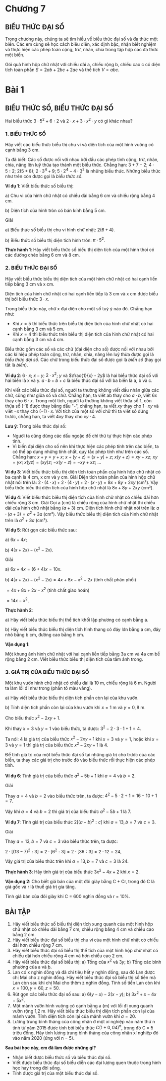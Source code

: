 # Chương 7
## BIỂU THỨC ĐẠI SỐ

Trong chương này, chúng ta sẽ tìm hiểu về biểu thức đại số và đa thức một biến. Các em cùng sẽ học cách biểu diễn, xác định bậc, nhận biết nghiệm và thực hiện các phép toán cộng, trừ, nhân, chia trong tập hợp các đa thức một biến.

Gói quà hình hộp chữ nhật với chiều dài a, chiều rộng b, chiều cao c có diện tích toàn phần $S = 2ab + 2bc + 2ac$ và thể tích $V = abc$.

# Bài 1
## BIỂU THỨC SỐ, BIỂU THỨC ĐẠI SỐ

Hai biểu thức $3 \cdot 5^2 + 6 : 2$ và $2 \cdot x + 3 \cdot x^2 \cdot y$ có gì khác nhau?

### 1. BIỂU THỨC SỐ

Hãy viết các biểu thức biểu thị chu vi và diện tích của một hình vuông có cạnh bằng 3 cm.

Ta đã biết: Các số được nối với nhau bởi dấu các phép tính cộng, trừ, nhân, chia, nâng lên luỹ thừa tạo thành một biểu thức.
Chẳng hạn: $3 + 7 - 2$; $4 \cdot 5 : 2$; $2(5 + 8)$; $2 \cdot 3^4 + 9$; $5 \cdot 2^4 - 4 \cdot 3^2$ là những biểu thức.
Những biểu thức như trên còn được gọi là *biểu thức số*.

**Ví dụ 1**: Viết biểu thức số biểu thị:

a) Chu vi của hình chữ nhật có chiều dài bằng 6 cm và chiều rộng bằng 4 cm.

b) Diện tích của hình tròn có bán kính bằng 5 cm.

Giải

a) Biểu thức số biểu thị chu vi hình chữ nhật: $2(6 + 4)$.

b) Biểu thức số biểu thị diện tích hình tròn: $\pi \cdot 5^2$.

**Thực hành 1**: Hãy viết biểu thức số biểu thị diện tích của một hình thoi có các đường chéo bằng 6 cm và 8 cm.

### 2. BIỂU THỨC ĐẠI SỐ

Hãy viết biểu thức biểu thị diện tích của một hình chữ nhật có hai cạnh liền tiếp bằng 3 cm và x cm.

Diện tích của hình chữ nhật có hai cạnh liền tiếp là 3 cm và x cm được biểu thị bởi biểu thức $3 \cdot x$.

Trong biểu thức này, chữ x đại diện cho một số tuỳ ý nào đó. Chẳng hạn như:
- Khi $x = 5$ thì biểu thức trên biểu thị diện tích của hình chữ nhật có hai cạnh bằng 3 cm và 5 cm.
- Khi $x = 4$ thì biểu thức trên biểu thị diện tích của hình chữ nhật có hai cạnh bằng 3 cm và 4 cm.

Biểu thức gồm các số và các chữ (đại diện cho số) được nối với nhau bởi các kí hiệu phép toán cộng, trừ, nhân, chia, nâng lên luỹ thừa được gọi là *biểu thức đại số*.
Các chữ trong biểu thức đại số được gọi là *biến số* (hay gọi tắt là *biến*).

**Ví dụ 2**: $6 \cdot x$; $x - y$; $2 \cdot x^2$; $y$ và $\frac{1}{x} - 2y$ là hai biểu thức đại số với hai biến là x và y.
$a \cdot b + b + c$ là biểu thức đại số với ba biến là a, b và c.

Khi viết các biểu thức đại số, người ta thường không viết dấu nhân giữa các chữ, cũng như giữa số và chữ. Chẳng hạn, ta viết ab thay cho $a \cdot b$, viết $6x$ thay cho $6 \cdot x$. Trong một tích, người ta thường không viết thừa số 1, còn thừa số (-1) được thay bằng dấu "-", chẳng hạn, ta viết $xy$ thay cho $1 \cdot xy$ và viết $-x$ thay cho $(-1) \cdot x$. Với tích của một số với chữ thì ta viết số đứng trước, chẳng hạn, ta viết $4xy$ thay cho $xy \cdot 4$.

**Lưu ý**: Trong biểu thức đại số:
- Người ta cũng dùng các dấu ngoặc để chỉ thứ tự thực hiện các phép tính.
- Vì biến đại diện cho số nên khi thực hiện các phép tính trên các biến, ta có thể áp dụng những tính chất, quy tắc phép tính như trên các số. Chẳng hạn:
  $x + y = y + x$; $x + (y + z) = (x + y) + z$; $x(y + z) = xy + xz$;
  $xy = yx$; $x(yz) = (xy)z$; $-x(y - z) = -xy + xz$; ...

**Ví dụ 3**: Viết biểu thức biểu thị diện tích toàn phần của hình hộp chữ nhật có ba cạnh là 4 cm, x cm và y cm.
Giải
Diện tích toàn phần của hình hộp chữ nhật nói trên là:
$2 \cdot (4 \cdot x) + 2 \cdot (4 \cdot y) + 2 \cdot (x \cdot y) = 8x + 8y + 2xy$ (cm²).
Vậy biểu thức biểu thị diện tích của hình hộp chữ nhật là $8x + 8y + 2xy$ (cm²).

**Ví dụ 4**: Viết biểu thức biểu thị diện tích của hình chữ nhật có chiều dài hơn chiều rộng 3 cm.
Giải
Gọi a (cm) là chiều rộng của hình chữ nhật thì chiều dài của hình chữ nhật bằng $(a + 3)$ cm.
Diện tích hình chữ nhật nói trên là: $a \cdot (a + 3) = a^2 + 3a$ (cm²).
Vậy biểu thức biểu thị diện tích của hình chữ nhật trên là $a^2 + 3a$ (cm²).

**Ví dụ 5**: Rút gọn các biểu thức sau:

a) $6x + 4x$;

b) $4(x + 2x) - (x^2 - 2x)$.

Giải

a) $6x + 4x = (6 + 4)x = 10x$.

b) $4(x + 2x) - (x^2 - 2x) = 4x + 8x - x^2 + 2x$ (tính chất phân phối)

$= 4x + 8x + 2x - x^2$ (tính chất giao hoán)

$= 14x - x^2$.

**Thực hành 2**:

a) Hãy viết biểu thức biểu thị thể tích khối lập phương có cạnh bằng a.

b) Hãy viết biểu thức biểu thị diện tích hình thang có đáy lớn bằng a cm, đáy nhỏ bằng b cm, đường cao bằng h cm.

**Vận dụng 1**:

Một khung ảnh hình chữ nhật với hai cạnh liền tiếp bằng 3a cm và 4a cm bề rộng bằng 2 cm. Viết biểu thức biểu thị diện tích của tấm ảnh trong.

### 3. GIÁ TRỊ CỦA BIỂU THỨC ĐẠI SỐ

Một khu vườn hình chữ nhật có chiều dài là 10 m, chiều rộng là 6 m. Người ta làm lối đi như trong (phần tô màu vàng).

a) Hãy viết biểu thức biểu thị diện tích phần còn lại của khu vườn.

b) Tính diện tích phần còn lại của khu vườn khi $x = 1$ m và $y = 0,8$ m.

Cho biểu thức $x^2 - 2x y + 1$.

Khi thay $x = 3$ và $y = 1$ vào biểu thức, ta được: $3^2 - 2 \cdot 3 \cdot 1 + 1 = 4$.

Ta nói: 4 là giá trị của biểu thức $x^2 - 2xy + 1$ khi $x = 3$ và $y = 1$,
hoặc khi $x = 3$ và $y = 1$ thì giá trị của biểu thức $x^2 - 2xy + 1$ là 4.

Để tính giá trị của một biểu thức đại số tại những giá trị cho trước của các biến, ta thay các giá trị cho trước đó vào biểu thức rồi thực hiện các phép tính.

**Ví dụ 6**: Tính giá trị của biểu thức $a^2 - 5b + 1$ khi $a = 4$ và $b = 2$.

Giải

Thay $a = 4$ và $b = 2$ vào biểu thức trên, ta được: $4^2 - 5 \cdot 2 + 1 = 16 - 10 + 1 = 7$.

Vậy khi $a = 4$ và $b = 2$ thì giá trị của biểu thức $a^2 - 5b + 1$ là 7.

**Ví dụ 7**: Tính giá trị của biểu thức $2[(a - b)^2 : c]$ khi $a = 13, b = 7$ và $c = 3$.

Giải

Thay $a = 13, b = 7$ và $c = 3$ vào biểu thức trên, ta được:

$2 \cdot [(13 - 7)^2 : 3] = 2 \cdot [6^2 : 3] = 2 \cdot [36 : 3] = 2 \cdot 12 = 24$.

Vậy giá trị của biểu thức trên khi $a = 13, b = 7$ và $c = 3$ là 24.

**Thực hành 3**: Hãy tính giá trị của biểu thức $3x^2 - 4x + 2$ khi $x = 2$.

**Vận dụng 2**: Cho biết giá bán của một đôi giày bằng C + Cr, trong đó C là giá gốc và r là thuế giá trị gia tăng.

Tính giá bán của đôi giày khi C = 600 nghìn đồng và r = 10%.

## BÀI TẬP

1. Hãy viết biểu thức số biểu thị diện tích xung quanh của một hình hộp chữ nhật có chiều dài bằng 7 cm, chiều rộng bằng 4 cm và chiều cao bằng 2 cm.
2. Hãy viết biểu thức đại số biểu thị chu vi của một hình chữ nhật có chiều dài hơn chiều rộng 7 cm.
3. Hãy viết biểu thức đại số biểu thị thể tích của một hình hộp chữ nhật có chiều dài hơn chiều rộng 4 cm và hơn chiều cao 2 cm.
4. Hãy viết biểu thức đại số biểu thị:
   a) Tổng của $x^2$ và $3y$;
   b) Tổng các bình phương của a và b.
5. Lan có x nghìn đồng và đã chi tiêu hết y nghìn đồng, sau đó Lan được chị Mai cho z nghìn đồng. Hãy viết biểu thức đại số biểu thị số tiền mà Lan còn sau khi chị Mai cho thêm z nghìn đồng. Tính số tiền Lan còn khi $x = 100, y = 60, z = 50$.
6. Rút gọn các biểu thức đại số sau:
   a) $6(y - x) - 2(x - y)$;
   b) $3x^2 + x - 4x - 5x^2$.
7. Một mảnh vườn hình vuông có cạnh bằng a (m) với lối đi xung quanh vườn rộng 1,2 m. Hãy viết biểu thức biểu thị diện tích phần còn lại của mảnh vườn. Tính diện tích còn lại của mảnh vườn khi $a = 20$.
8. Lương trung bình tháng của công nhân ở một xí nghiệp vào năm thứ n tính từ năm 2015 được tính bởi biểu thức $C(1 + 0,04)^n$, trong đó C = 5 triệu đồng. Hãy tính lương trung bình tháng của công nhân xí nghiệp đó vào năm 2020 (ứng với n = 5).

**Sau bài học này, em đã làm được những gì?**
- Nhận biết được biểu thức số và biểu thức đại số.
- Viết được biểu thức đại số biểu diễn các đại lượng quen thuộc trong hình học hay trong đời sống.
- Tính được giá trị của một biểu thức đại số.
